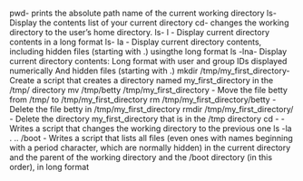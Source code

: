pwd- prints the absolute path name of the current working directory
ls- Display the contents list of your current directory
cd- changes the working directory to the user’s home directory.
ls- l - Display current directory contents in a long format
ls- la - Display current directory contents, including hidden files (starting with .) usingthe long format
ls -lna- Display current directory contents: Long format with user and group IDs displayed numerically And hidden files (starting with .)
mkdir /tmp/my_first_directory- Create a script that creates a directory named my_first_directory in the /tmp/ directory
mv /tmp/betty /tmp/my_first_directory - Move the file betty from /tmp/ to /tmp/my_first_directory
rm /tmp/my_first_directory/betty - Delete the file betty in /tmp/my_first_directory
rmdir /tmp/my_first_directory/ - Delete the directory my_first_directory that is in the /tmp directory
cd - -Writes a script that changes the working directory to the previous one
ls -la . .. /boot - Writes a script that lists all files (even ones with names beginning with a period character, which are normally hidden) in the current directory and the parent of the working directory and the /boot directory (in this order), in long format
